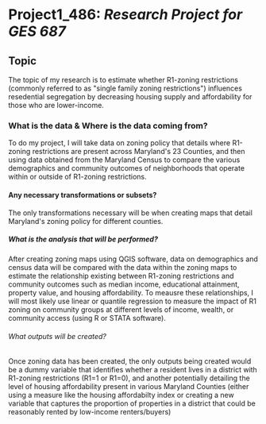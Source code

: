 # Project1_486: *Research Project for GES 687*

## Topic
The topic of my research is to estimate whether R1-zoning restrictions (commonly referred to as "single family zoning restrictions") influences resedential segregation by decreasing housing supply and affordability for those who are lower-income.

### What is the data & Where is the data coming from? 
To do my project, I will take data on zoning policy that details where R1-zoning restrictions are present across Maryland's 23 Counties, and then using data obtained from the Maryland Census to compare the various demographics and community outcomes of neighborhoods that operate within or outside of R1-zoning restrictions. 

#### Any necessary transformations or subsets? 
The only transformations necessary will be when creating maps that detail Maryland's zoning policy for different counties. 

##### What is the analysis that will be performed? 
After creating zoning maps using QGIS software, data on demographics and census data will be compared with the data within the zoning maps to estimate the relationship existing between R1-zoning restrictions and community outcomes such as median income, educational attainment, property value, and housing affordability. To meausre these relationships, I will most likely use linear or quantile regression to measure the impact of R1 zoning on community groups at different levels of income, wealth, or community access (using R or STATA software). 

###### What outputs will be created? 
Once zoning data has been created, the only outputs being created would be a dummy variable that identifies whether a resident lives in a district with R1-zoning restrictions (R1=1 or R1=0), and another potentially detailing the level of housing affordability present in various Maryland Counties (either using a measure like the housing affordabilty index or creating a new variable that captures the proportion of properties in a district that could be reasonably rented by low-income renters/buyers) 
